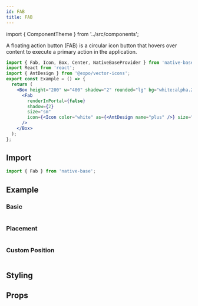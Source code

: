 ```yaml
---
id: FAB
title: FAB
---
```


import { ComponentTheme } from '../src/components';

A floating action button (FAB) is a circular icon button that hovers over content to execute a primary action in the application.

```jsx isShowcase
import { Fab, Icon, Box, Center, NativeBaseProvider } from 'native-base';
import React from 'react';
import { AntDesign } from '@expo/vector-icons';
export const Example = () => {
  return (
    <Box height="200" w="400" shadow="2" rounded="lg" bg="white:alpha.20">
      <Fab
        renderInPortal={false}
        shadow={2}
        size="sm"
        icon={<Icon color="white" as={<AntDesign name="plus" />} size="sm" />}
      />
    </Box>
  );
};
```

## Import

```jsx
import { Fab } from 'native-base';
```

## Example

### Basic

```ComponentSnackPlayer path=components,composites,Fab,DocsBasic.tsx

```

### Placement

```ComponentSnackPlayer path=components,composites,Fab,DocsPlacement.tsx

```

### Custom Position

```ComponentSnackPlayer path=components,composites,Fab,DocsCustomPosition.tsx

```

## Styling

<ComponentTheme name="fab" componentName="FAB" />

## Props

```ComponentPropTable path=composites,Fab,Fab.tsx

```
